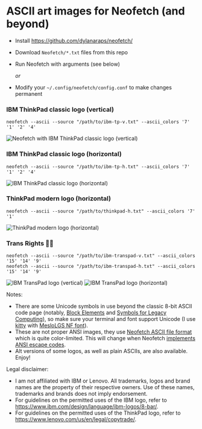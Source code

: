 # ASCII art images for Neofetch (and beyond) #

* Install https://github.com/dylanaraps/neofetch/
* Download `Neofetch/*.txt` files from this repo
* Run Neofetch with arguments (see below)

  *or*

* Modify your `~/.config/neofetch/config.conf` to make changes permanent

### IBM ThinkPad classic logo (vertical) ###
    neofetch --ascii --source "/path/to/ibm-tp-v.txt" --ascii_colors '7' '1' '2' '4'
![Neofetch with IBM ThinkPad classic logo (vertical)](https://github.com/roadkell/ascii-art/blob/main/screenshots/ibm-tp-v-neofetch.png?raw=true)

### IBM ThinkPad classic logo (horizontal) ###
    neofetch --ascii --source "/path/to/ibm-tp-h.txt" --ascii_colors '7' '1' '2' '4'
![IBM ThinkPad classic logo (horizontal)](https://github.com/roadkell/ascii-art/blob/main/screenshots/ibm-tp-h.png?raw=true)

### ThinkPad modern logo (horizontal) ###
    neofetch --ascii --source "/path/to/thinkpad-h.txt" --ascii_colors '7' '1'
![ThinkPad modern logo (horizontal)](https://github.com/roadkell/ascii-art/blob/main/screenshots/thinkpad-h.png?raw=true)

### Trans Rights 🏳️‍⚧️ ###
    neofetch --ascii --source "/path/to/ibm-transpad-v.txt" --ascii_colors '15' '14' '9'
    neofetch --ascii --source "/path/to/ibm-transpad-h.txt" --ascii_colors '15' '14' '9'
![IBM TransPad logo (vertical)](https://github.com/roadkell/ascii-art/blob/main/screenshots/ibm-transpad-v.png?raw=true)
![IBM TransPad logo (horizontal)](https://github.com/roadkell/ascii-art/blob/main/screenshots/ibm-transpad-h.png?raw=true)


Notes:
* There are some Unicode symbols in use beyond the classic 8-bit ASCII code page (notably, [Block Elements](https://en.wikipedia.org/wiki/Block_Elements) and [Symbols for Legacy Computing](https://en.wikipedia.org/wiki/Symbols_for_Legacy_Computing)), so make sure your terminal and font support Unicode (I use [kitty](https://github.com/kovidgoyal/kitty/) with [MesloLGS NF font](https://github.com/romkatv/powerlevel10k#meslo-nerd-font-patched-for-powerlevel10k)).
* These are not proper ANSI images, they use [Neofetch ASCII file format](https://github.com/dylanaraps/neofetch/wiki/Custom-Ascii-art-file-format) which is quite color-limited. This will change when Neofetch [implements](https://github.com/dylanaraps/neofetch/issues/1699) [ANSI escape codes](https://en.wikipedia.org/wiki/ANSI_escape_code#24-bit).
* Alt versions of some logos, as well as plain ASCIIs, are also available. Enjoy!


Legal disclaimer:
* I am not affiliated with IBM or Lenovo. All trademarks, logos and brand names are the property of their respective owners. Use of these names, trademarks and brands does not imply endorsement.
* For guidelines on the permitted uses of the IBM logo, refer to <https://www.ibm.com/design/language/ibm-logos/8-bar/>.
* For guidelines on the permitted uses of the ThinkPad logo, refer to <https://www.lenovo.com/us/en/legal/copytrade/>.
